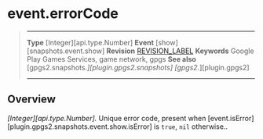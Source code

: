 # event.errorCode

> --------------------- ------------------------------------------------------------------------------------------
> __Type__              [Integer][api.type.Number]
> __Event__             [show][snapshots.event.show]
> __Revision__          [REVISION_LABEL](REVISION_URL)
> __Keywords__          Google Play Games Services, game network, gpgs
> __See also__          [gpgs2.snapshots.*][plugin.gpgs2.snapshots]
>                       [gpgs2.*][plugin.gpgs2]
> --------------------- ------------------------------------------------------------------------------------------

## Overview

_[Integer][api.type.Number]._ Unique error code, present when [event.isError][plugin.gpgs2.snapshots.event.show.isError] is `true`, `nil` otherwise..